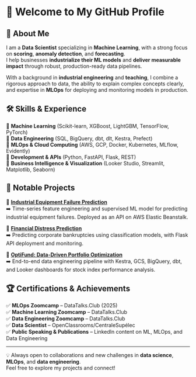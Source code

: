 # 👋 Welcome to My GitHub Profile

## 🚀 About Me

I am a **Data Scientist** specializing in **Machine Learning**, with a strong focus on **scoring**, **anomaly detection**, and **forecasting**.  
I help businesses **industrialize their ML models** and **deliver measurable impact** through robust, production-ready data pipelines.

With a background in **industrial engineering** and **teaching**, I combine a rigorous approach to data, the ability to explain complex concepts clearly, and expertise in **MLOps** for deploying and monitoring models in production.

## 🛠️ Skills & Experience

🔹 **Machine Learning** (Scikit-learn, XGBoost, LightGBM, TensorFlow, PyTorch)  
🔹 **Data Engineering** (SQL, BigQuery, dbt, dlt, Kestra, Prefect)  
🔹 **MLOps & Cloud Computing** (AWS, GCP, Docker, Kubernetes, MLflow, Evidently)  
🔹 **Development & APIs** (Python, FastAPI, Flask, REST)  
🔹 **Business Intelligence & Visualization** (Looker Studio, Streamlit, Matplotlib, Seaborn)  

## 📌 Notable Projects

🌟 **[Industrial Equipment Failure Prediction](https://github.com/YannPhamVan/Industrial-Equipment-Failure-Prediction)**  
➡️ Time-series feature engineering and supervised ML model for predicting industrial equipment failures. Deployed as an API on AWS Elastic Beanstalk.

🌟 **[Financial Distress Prediction](https://github.com/YannPhamVan/financial-distress-prediction)**  
➡️ Predicting corporate bankruptcies using classification models, with Flask API deployment and monitoring.

🌟 **[OptiFund: Data-Driven Portfolio Optimization](https://github.com/YannPhamVan/OptiFund-Data-Driven-Portfolio-Optimization)**  
➡️ End-to-end data engineering pipeline with Kestra, GCS, BigQuery, dbt, and Looker dashboards for stock index performance analysis.

## 🏆 Certifications & Achievements

✅ **MLOps Zoomcamp** – DataTalks.Club (2025)  
✅ **Machine Learning Zoomcamp** – DataTalks.Club  
✅ **Data Engineering Zoomcamp** – DataTalks.Club  
✅ **Data Scientist** – OpenClassrooms/CentraleSupélec  
✅ **Public Speaking & Publications** – LinkedIn content on ML, MLOps, and Data Engineering

---

💡 Always open to collaborations and new challenges in **data science**, **MLOps**, and **data engineering**.  
Feel free to explore my projects and connect!

